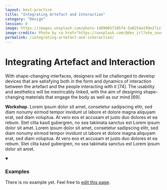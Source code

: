 ```yaml
---
layout: best-practice
title: "Integrating Artefact and Interaction"
category: "Design"
lession: 8
image: https://images.unsplash.com/photo-1489005718574-3a0254a199e2?ixlib=rb-1.2.1&ixid=eyJhcHBfaWQiOjEyMDd9&auto=format&fit=crop&w=2089&q=80
image-credits: Photo by <a href="https://unsplash.com/@dev_irl?utm_source=unsplash&amp;utm_medium=referral&amp;utm_content=creditCopyText">Dev Benjamin</a> on <a href="/s/photos/interaction?utm_source=unsplash&amp;utm_medium=referral&amp;utm_content=creditCopyText">Unsplash</a>
permalink: /integrating-artefact-and-interaction/
---
```


# Integrating Artefact and Interaction
With shape-changing interfaces, designers will be challenged to develop devices that are satisfying both in the form and dynamics of interaction between the artefact and the people interacting with it [74]. The usability and aesthetics will be inextricably linked, with the aim of designing shape-changing materials that engage the body as well as our mind [69].

**Workshop.** Lorem ipsum dolor sit amet, consetetur sadipscing elitr, sed diam nonumy eirmod tempor invidunt ut labore et dolore magna aliquyam erat, sed diam voluptua. At vero eos et accusam et justo duo dolores et ea rebum. Stet clita kasd gubergren, no sea takimata sanctus est Lorem ipsum dolor sit amet. Lorem ipsum dolor sit amet, consetetur sadipscing elitr, sed diam nonumy eirmod tempor invidunt ut labore et dolore magna aliquyam erat, sed diam voluptua. At vero eos et accusam et justo duo dolores et ea rebum. Stet clita kasd gubergren, no sea takimata sanctus est Lorem ipsum dolor sit amet.

<details markdown="1" open>
<summary><h3>Examples</h3></summary> 
There is no example yet. Feel free to <a href="{{ site.repo }}/edit/master/{{ page.path }}" target="_blank"><i class="fa fa-edit fa-fw"></i> edit this page</a>.
</details>